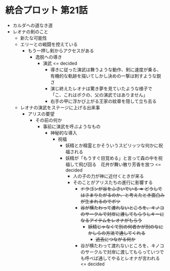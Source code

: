 # 統合プロット 第21話

- カルダへの道なき道
- レオナの剣のこと
  - 新たな可能性
  - エリーとの戦闘を控えている
    - もう一押し剣からアクセスがある
      - 逸脱への導き
        - 演武 <= decided
          - 導きに従った演武は舞うような動作、剣に速度が乗る、有機的な軌跡を描いてしかし決めの一撃は刺すような鋭さ
          - 演じ終えたレオナは驚き夢を見ていたような様子で「こ、これはボクの、父の演武ではありません」
          - 右手の甲に浮かび上がる王家の紋章を隠して立ち去る
  - レオナの演武をステージに上げる出来事
    - アリスの要望
      - その前の何か
        - 事前に演武を呼ぶようなもの
          - 神秘的な導入
            - 祝福
              - 妖精とか精霊とかそういうスピリッツな何かに祝福される
              - 妖精が「もうすぐ目覚める」と言って森の中を祝福して飛び回る　花弁が舞い散り芳香を放つ <= decided
                - 人の子の力が神に近付くときが来る
                - そのことがアリスたちの進行に影響する
                  - ~~ドラゴンが谷をふさいでいる => どうしてはさまりたがるのか、と考えたとき面白みが生まれるのでボツ~~
                  - ~~谷が横たわって渡れないところを、キノコのサークルで対岸に渡してもらうしキーになるアイテムをレオナがもらう~~
                    - ~~妖精じゃなくて別の何者かが別のなにかしらの方法で通してくれる~~
                      - ~~過去につながる何か~~
                  - 谷が横たわって渡れないところを、キノコのサークルで対岸に渡してもらっていつでも呼べば通してやるとレオナが言われる <= decided
